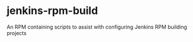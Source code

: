 jenkins-rpm-build
=================

An RPM containing scripts to assist with configuring Jenkins RPM building projects